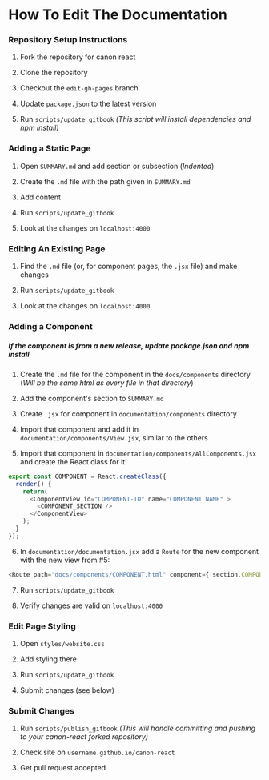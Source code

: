 # How To Edit The Documentation

### Repository Setup Instructions

1. Fork the repository for canon react

2. Clone the repository

3. Checkout the `edit-gh-pages` branch

4. Update `package.json` to the latest version

5. Run `scripts/update_gitbook` *(This script will install dependencies and npm install)*


### Adding a Static Page

1. Open `SUMMARY.md` and add section or subsection (*Indented*)

2. Create the `.md` file with the path given in `SUMMARY.md`

3. Add content

4. Run `scripts/update_gitbook`

5. Look at the changes on `localhost:4000`

### Editing An Existing Page

1. Find the `.md` file (or, for component pages, the `.jsx` file) and make changes

2. Run `scripts/update_gitbook`

3. Look at the changes on `localhost:4000`

### Adding a Component

##### *If the component is from a new release, update package.json and npm install*

1. Create the `.md` file for the component in the `docs/components` directory (*Will be the same html as every file in that directory*)

2. Add the component's section to `SUMMARY.md`

3. Create `.jsx` for component in `documentation/components` directory

4. Import that component and add it in `documentation/components/View.jsx`, similar to the others

5. Import that component in `documentation/components/AllComponents.jsx` and create the React class for it:
```javascript
export const COMPONENT = React.createClass({
  render() {
    return(
      <ComponentView id="COMPONENT-ID" name="COMPONENT NAME" >
        <COMPONENT_SECTION />
      </ComponentView>
    );
  }
});
```

6. In `documentation/documentation.jsx` add a `Route` for the new component with the new view from #5:
```javascript
<Route path="docs/components/COMPONENT.html" component={ section.COMPONENTVIEW }/>
```

7. Run `scripts/update_gitbook`

8. Verify changes are valid on `localhost:4000`

### Edit Page Styling

1. Open `styles/website.css`

2. Add styling there

3. Run `scripts/update_gitbook`

4. Submit changes (see below)


### Submit Changes

1. Run `scripts/publish_gitbook` *(This will handle committing and pushing to your canon-react forked repository)*

3. Check site on `username.github.io/canon-react`

4. Get pull request accepted
